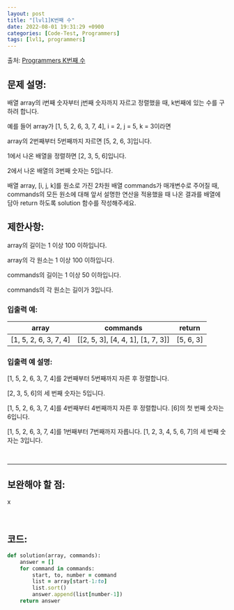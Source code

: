 ```yaml
---
layout: post
title: "[lvl1]K번째 수"
date: 2022-08-01 19:31:29 +0900
categories: [Code-Test, Programmers]
tags: [lvl1, programmers]
---
```


출처: [Programmers K번째 수](https://school.programmers.co.kr/learn/courses/30/lessons/42748)
## 문제 설명:

배열 array의 i번째 숫자부터 j번째 숫자까지 자르고 정렬했을 때, k번째에 있는 수를 구하려 합니다.
	
예를 들어 array가 [1, 5, 2, 6, 3, 7, 4], i = 2, j = 5, k = 3이라면
	
array의 2번째부터 5번째까지 자르면 [5, 2, 6, 3]입니다.

1에서 나온 배열을 정렬하면 [2, 3, 5, 6]입니다.

2에서 나온 배열의 3번째 숫자는 5입니다.

배열 array, [i, j, k]를 원소로 가진 2차원 배열 commands가 매개변수로 주어질 때, commands의 모든 원소에 대해 앞서 설명한 연산을 적용했을 때 나온 결과를 배열에 담아 return 하도록 solution 함수를 작성해주세요.

## 제한사항:
array의 길이는 1 이상 100 이하입니다.

array의 각 원소는 1 이상 100 이하입니다.

commands의 길이는 1 이상 50 이하입니다.

commands의 각 원소는 길이가 3입니다.

### 입출력 예:

| array                                             | commands                                 | return    |
|---------------------------------------------------|------------------------------------------|-----------|
| [1, 5, 2, 6, 3, 7, 4]                             | [[2, 5, 3], [4, 4, 1], [1, 7, 3]]        | [5, 6, 3] |
	
### 입출력 예 설명:

[1, 5, 2, 6, 3, 7, 4]를 2번째부터 5번째까지 자른 후 정렬합니다. 

[2, 3, 5, 6]의 세 번째 숫자는 5입니다.

[1, 5, 2, 6, 3, 7, 4]를 4번째부터 4번째까지 자른 후 정렬합니다. [6]의 첫 번째 숫자는 6입니다.

[1, 5, 2, 6, 3, 7, 4]를 1번째부터 7번째까지 자릅니다. [1, 2, 3, 4, 5, 6, 7]의 세 번째 숫자는 3입니다.

<br>
<hr>

## 보완해야 할 점: 
x

<br>

## 코드:
```ruby
def solution(array, commands):
    answer = []
    for command in commands:
        start, to, number = command
        list = array[start-1:to]
        list.sort()
        answer.append(list[number-1])
    return answer
```